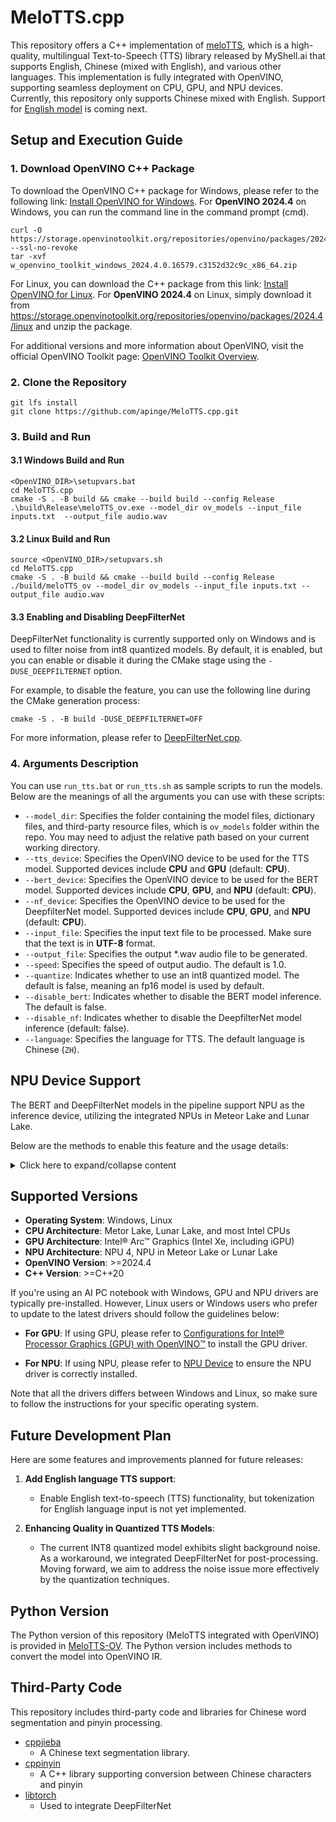 # MeloTTS.cpp

This repository offers a C++ implementation of [meloTTS](https://github.com/myshell-ai/MeloTTS), which is a high-quality, multilingual Text-to-Speech (TTS) library released by MyShell.ai that supports English, Chinese (mixed with English), and various other languages. This implementation is fully integrated with OpenVINO, supporting seamless deployment on CPU, GPU, and NPU devices. Currently, this repository only supports Chinese mixed with English. Support for [English model](https://huggingface.co/myshell-ai/MeloTTS-English) is coming next.


## Setup and Execution Guide

### 1. Download OpenVINO C++ Package

To download the OpenVINO C++ package for Windows, please refer to the following link: [Install OpenVINO for Windows]( https://docs.openvino.ai/2024/get-started/install-openvino/install-openvino-archive-windows.html).
For **OpenVINO 2024.4** on Windows, you can run the command line in the command prompt (cmd).
```
curl -O https://storage.openvinotoolkit.org/repositories/openvino/packages/2024.4/windows/w_openvino_toolkit_windows_2024.4.0.16579.c3152d32c9c_x86_64.zip --ssl-no-revoke
tar -xvf w_openvino_toolkit_windows_2024.4.0.16579.c3152d32c9c_x86_64.zip
```
For Linux, you can download the C++ package from this link: [Install OpenVINO for Linux](https://docs.openvino.ai/2024/get-started/install-openvino/install-openvino-archive-linux.html). For **OpenVINO 2024.4** on Linux, simply download it from https://storage.openvinotoolkit.org/repositories/openvino/packages/2024.4/linux and unzip the package.

For additional versions and more information about OpenVINO, visit the official OpenVINO Toolkit page: [OpenVINO Toolkit Overview](https://www.intel.com/content/www/us/en/developer/tools/openvino-toolkit/overview.html).

### 2. Clone the Repository
```
git lfs install
git clone https://github.com/apinge/MeloTTS.cpp.git
```

### 3. Build and Run
#### 3.1 Windows Build and Run
```
<OpenVINO_DIR>\setupvars.bat
cd MeloTTS.cpp
cmake -S . -B build && cmake --build build --config Release
.\build\Release\meloTTS_ov.exe --model_dir ov_models --input_file inputs.txt  --output_file audio.wav
```
#### 3.2 Linux Build and Run
```
source <OpenVINO_DIR>/setupvars.sh
cd MeloTTS.cpp 
cmake -S . -B build && cmake --build build --config Release
./build/meloTTS_ov --model_dir ov_models --input_file inputs.txt --output_file audio.wav
```
#### 3.3 Enabling and Disabling DeepFilterNet
DeepFilterNet functionality is currently supported only on Windows and is used to filter noise from int8 quantized models. By default, it is enabled, but you can enable or disable it during the CMake stage using the `-DUSE_DEEPFILTERNET` option.

For example, to disable the feature, you can use the following line during the CMake generation process:
```
cmake -S . -B build -DUSE_DEEPFILTERNET=OFF
```
For more information, please refer to [DeepFilterNet.cpp](https://github.com/apinge/MeloTTS.cpp/blob/develop/src/deepfilternet/README.md).


### 4. Arguments Description
You can use `run_tts.bat` or `run_tts.sh` as sample scripts to run the models. Below are the meanings of all the arguments you can use with these scripts:

- `--model_dir`: Specifies the folder containing the model files, dictionary files, and third-party resource files, which is `ov_models` folder within the repo. You may need to adjust the relative path based on your current working directory.
- `--tts_device`: Specifies the OpenVINO device to be used for the TTS model. Supported devices include **CPU** and **GPU** (default: **CPU**).
- `--bert_device`: Specifies the OpenVINO device to be used for the BERT model. Supported devices include **CPU**, **GPU**, and **NPU** (default: **CPU**).
- `--nf_device`: Specifies the OpenVINO device to be used for the DeepfilterNet model. Supported devices include **CPU**, **GPU**, and **NPU** (default: **CPU**).
- `--input_file`: Specifies the input text file to be processed. Make sure that the text is in **UTF-8** format.
- `--output_file`: Specifies the output *.wav audio file to be generated.
- `--speed`: Specifies the speed of output audio. The default is 1.0.
- `--quantize`: Indicates whether to use an int8 quantized model. The default is false, meaning an fp16 model is used by default.
- `--disable_bert`: Indicates whether to disable the BERT model inference. The default is false.
- `--disable_nf`: Indicates whether to disable the DeepfilterNet model inference (default: false).
- `--language`: Specifies the language for TTS. The default language is Chinese (`ZH`).

## NPU Device Support
The BERT and DeepFilterNet models in the pipeline support NPU as the inference device, utilizing the integrated NPUs in Meteor Lake and Lunar Lake.

Below are the methods to enable this feature and the usage details:
<details>
  <summary>Click here to expand/collapse content</summary>
  <ul>
   <li><strong>How to Build</strong></li>
   To enable the BERT model on NPU, an additional CMake option <code>-DUSE_BERT_NPU=ON</code> is required during the CMake generation. For example:
    <pre><code>cmake -DUSE_BERT_NPU=ON -B build -S .</code></pre>
   To enable DeepFilterNet on NPU, no additional compilation steps are required.
   <li><strong>How to Set Arguments</strong></li>
        To set arguments for models on NPU, use <code>--bert_device</code> npu for the BERT model and  <code>--nf_device</code> npu for the DeepFilterNet model respectively. For example:
        <pre><code>build\Release\meloTTS_ov.exe --bert_device NPU --nf_device NPU --model_dir ov_models --input_file inputs.txt  --output_file audio.wav</code></pre>
    
</ul>
</details>

## Supported Versions
- **Operating System**: Windows, Linux
- **CPU Architecture**: Metor Lake, Lunar Lake, and most Intel CPUs
- **GPU Architecture**: Intel® Arc™ Graphics (Intel Xe, including iGPU)
- **NPU  Architecture**: NPU 4,  NPU in Meteor Lake or Lunar Lake
- **OpenVINO Version**: >=2024.4
- **C++ Version**: >=C++20

If you're using an AI PC notebook with Windows, GPU and NPU drivers are typically pre-installed. However, Linux users or Windows users who prefer to update to the latest drivers should follow the guidelines below:

- **For GPU**: If using GPU, please refer to [Configurations for Intel® Processor Graphics (GPU) with OpenVINO™](https://docs.openvino.ai/2024/get-started/configurations/configurations-intel-gpu.html) to install the GPU driver.

- **For NPU**: If using NPU, please refer to [NPU Device](https://docs.openvino.ai/2024/openvino-workflow/running-inference/inference-devices-and-modes/npu-device.html) to ensure the NPU driver is correctly installed. 

Note that all the drivers differs between Windows and Linux, so make sure to follow the instructions for your specific operating system.

## Future Development Plan
Here are some features and improvements planned for future releases:

1. **Add English language TTS support**: 
   - Enable English text-to-speech (TTS) functionality, but tokenization for English language input is not yet implemented.
   
2. **Enhancing Quality in Quantized TTS Models**:
   - The current INT8 quantized model exhibits slight background noise. As a workaround, we integrated DeepFilterNet for post-processing. Moving forward, we aim to address the noise issue more effectively by the quantization techniques.

## Python Version
The Python version of this repository (MeloTTS integrated with OpenVINO) is provided in [MeloTTS-OV](https://github.com/zhaohb/MeloTTS-OV/tree/speech-enhancement-and-npu). The Python version includes methods to convert the model into OpenVINO IR.

## Third-Party Code
This repository includes third-party code and libraries for Chinese word segmentation and pinyin processing.

- [cppjieba](https://github.com/yanyiwu/cppjieba)
    - A Chinese text segmentation library.
- [cppinyin](https://github.com/pkufool/cppinyin)
    - A C++ library supporting conversion between Chinese characters and pinyin
- [libtorch](https://github.com/pytorch/pytorch/blob/main/docs/libtorch.rst)
   - Used to integrate DeepFilterNet


